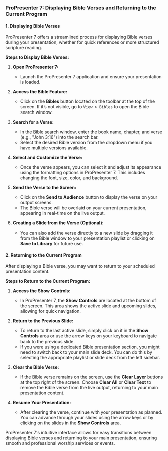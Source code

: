 ### ProPresenter 7: Displaying Bible Verses and Returning to the Current Program

#### 1. Displaying Bible Verses

ProPresenter 7 offers a streamlined process for displaying Bible verses during your presentation, whether for quick references or more structured scripture reading.

**Steps to Display Bible Verses:**

1. **Open ProPresenter 7:**
   - Launch the ProPresenter 7 application and ensure your presentation is loaded.

2. **Access the Bible Feature:**
   - Click on the **Bibles** button located on the toolbar at the top of the screen. If it’s not visible, go to `View > Bibles` to open the Bible search window.

3. **Search for a Verse:**
   - In the Bible search window, enter the book name, chapter, and verse (e.g., "John 3:16") into the search bar.
   - Select the desired Bible version from the dropdown menu if you have multiple versions available.

4. **Select and Customize the Verse:**
   - Once the verse appears, you can select it and adjust its appearance using the formatting options in ProPresenter 7. This includes changing the font, size, color, and background.

5. **Send the Verse to the Screen:**
   - Click on the **Send to Audience** button to display the verse on your output screens.
   - The Bible verse will be overlaid on your current presentation, appearing in real-time on the live output.

6. **Creating a Slide from the Verse (Optional):**
   - You can also add the verse directly to a new slide by dragging it from the Bible window to your presentation playlist or clicking on **Save to Library** for future use.

#### 2. Returning to the Current Program

After displaying a Bible verse, you may want to return to your scheduled presentation content.

**Steps to Return to the Current Program:**

1. **Access the Show Controls:**
   - In ProPresenter 7, the **Show Controls** are located at the bottom of the screen. This area shows the active slide and upcoming slides, allowing for quick navigation.

2. **Return to the Previous Slide:**
   - To return to the last active slide, simply click on it in the **Show Controls** area or use the arrow keys on your keyboard to navigate back to the previous slide.
   - If you were using a dedicated Bible presentation section, you might need to switch back to your main slide deck. You can do this by selecting the appropriate playlist or slide deck from the left sidebar.

3. **Clear the Bible Verse:**
   - If the Bible verse remains on the screen, use the **Clear Layer** buttons at the top right of the screen. Choose **Clear All** or **Clear Text** to remove the Bible verse from the live output, returning to your main presentation content.

4. **Resume Your Presentation:**
   - After clearing the verse, continue with your presentation as planned. You can advance through your slides using the arrow keys or by clicking on the slides in the **Show Controls** area.

ProPresenter 7's intuitive interface allows for easy transitions between displaying Bible verses and returning to your main presentation, ensuring smooth and professional worship services or events.